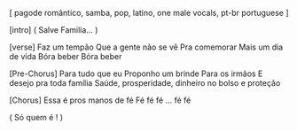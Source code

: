 [ pagode romântico, samba, pop, latino, one male vocals,  pt-br portuguese ]

[intro]
( Salve Familia... )

[verse]
Faz um tempão
Que a gente não se vê
Pra comemorar
Mais um dia de vida
Bóra beber
Bóra beber

[Pre-Chorus]
Para tudo que eu Proponho um brinde
Para os irmãos
E desejo pra toda família Saúde, prosperidade, dinheiro no bolso e proteção


[Chorus]
Essa é pros manos de fé
Fé fé fé ... fé fé

( Só quem é ! )
